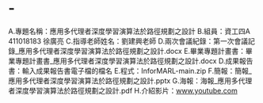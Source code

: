 # -
A.專題名稱：應用多代理者深度學習演算法於路徑規劃之設計
B.組員：資工四A 411018183 徐廣亮
C.指導老師姓名：劉建興老師
D.兩次會議紀錄：第一次會議記錄_應用多代理者深度學習演算法於路徑規劃之設計.docx
E.畢業專題計畫書：畢業專題計畫書_應用多代理者深度學習演算法於路徑規劃之設計.docx
D.成果報告書：輸入成果報告書電子檔的檔名 
E.程式：InforMARL-main.zip
F.簡報：簡報_應用多代理者深度學習演算法於路徑規劃之設計.pptx
G.海報：海報_應用多代理者深度學習演算法於路徑規劃之設計.pdf
H.介紹影片：www.youtube.com
